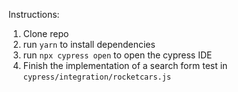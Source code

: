 Instructions:

1. Clone repo
2. run `yarn` to install dependencies
3. run `npx cypress open` to open the cypress IDE
4. Finish the implementation of a search form test in `cypress/integration/rocketcars.js`